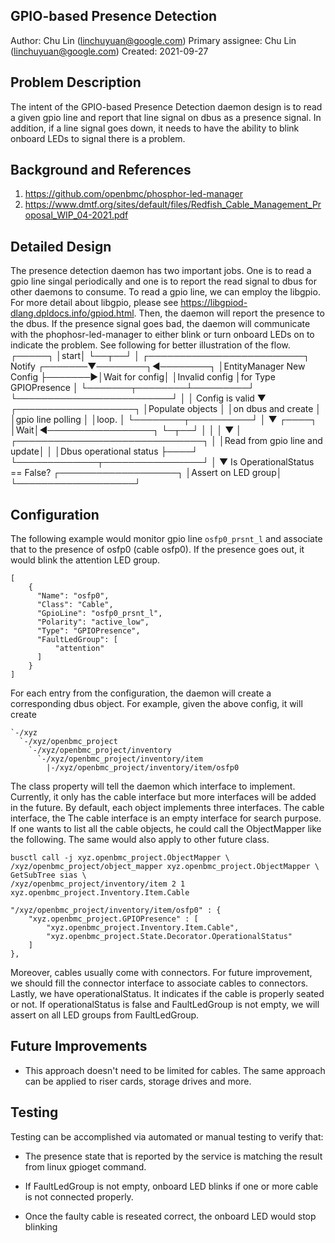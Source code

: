 ## GPIO-based Presence Detection
Author:
  Chu Lin (linchuyuan@google.com)
Primary assignee:
  Chu Lin (linchuyuan@google.com)
Created:
  2021-09-27

## Problem Description
The intent of the GPIO-based Presence Detection daemon design is to read a given
gpio line and report that line signal on dbus as a presence signal. In addition,
if a line signal goes down, it needs to have the ability to blink onboard LEDs
to signal there is a problem.

## Background and References
1. https://github.com/openbmc/phosphor-led-manager
2. https://www.dmtf.org/sites/default/files/Redfish_Cable_Management_Proposal_WIP_04-2021.pdf

## Detailed Design
The presence detection daemon has two important jobs. One is to read a gpio line
singal periodically and one is to report the read signal to dbus for other
daemons to consume. To read a gpio line, we can employ the libgpio. For more
detail about libgpio, please see https://libgpiod-dlang.dpldocs.info/gpiod.html.
Then, the daemon will report the presence to the dbus. If the presence signal
goes bad, the daemon will communicate with the phophosr-led-manager to either
blink or turn onboard LEDs on to indicate the problem. See following for better
illustration of the flow.
                                        ┌─────┐
                                        │start│
                                        └──┬──┘
                                           │
┌─────────────────────────┐ Notify ┌───────▼────────┐◄────────┐
│EntityManager New Config ├───────►│Wait  for config│         │Invalid config
│for Type GPIOPresence    │        └───────┬────────┴─────────┘
└─────────────────────────┘                │
                                           │ Config is valid
                                           ▼
                                  ┌───────────────────┐
                                  │Populate objects   │
                                  │on dbus and create │
                                  │gpio line polling  │
                                  │loop.              │
                                  └────────┬──────────┘
                                           │
                                           ▼
                                         ┌────┐
                                         │Wait│◄─────────────────┐
                                         └─┬──┘                  │
                                           │                     │
                                           ▼                     │
                             ┌──────────────────────────────┐    │
                             │Read from gpio line and update│    │
                             │Dbus operational status       ├────┘
                             └─────────────┬────────────────┘
                                           │
                                           ▼  Is OperationalStatus == False?
                                  ┌───────────────────┐
                                  │Assert on LED group│
                                  └───────────────────┘


## Configuration
The following example would monitor gpio line `osfp0_prsnt_l`  and associate
that to the presence of osfp0 (cable osfp0). If the presence goes out, it would
blink the attention LED group.
```
[
    {
      "Name": "osfp0",
      "Class": "Cable",
      "GpioLine": "osfp0_prsnt_l",
      "Polarity": "active_low",
      "Type": "GPIOPresence",
      "FaultLedGroup": [
          "attention"
      ]
    }
]
```

For each entry from the configuration, the daemon will create a corresponding
dbus object. For example, given the above config, it will create 
```
`-/xyz
  `-/xyz/openbmc_project
    `-/xyz/openbmc_project/inventory
      `-/xyz/openbmc_project/inventory/item
        |-/xyz/openbmc_project/inventory/item/osfp0
```
The class property will tell the daemon which interface to implement. Currently,
it only has the cable interface but more interfaces will be added in the future.
By default, each object implements three interfaces. The cable interface, the
The cable interface is an empty interface for search purpose. If one wants to
list all the cable objects, he could call the ObjectMapper like the following.
The same would also apply to other future class.
```
busctl call -j xyz.openbmc_project.ObjectMapper \
/xyz/openbmc_project/object_mapper xyz.openbmc_project.ObjectMapper \
GetSubTree sias \
/xyz/openbmc_project/inventory/item 2 1 xyz.openbmc_project.Inventory.Item.Cable

"/xyz/openbmc_project/inventory/item/osfp0" : {
	"xyz.openbmc_project.GPIOPresence" : [
		"xyz.openbmc_project.Inventory.Item.Cable",
		"xyz.openbmc_project.State.Decorator.OperationalStatus"
	]
},
```
Moreover, cables usually come with connectors. For future improvement, we should
fill the connector interface to associate cables to connectors. Lastly, we have
operationalStatus. It indicates if the cable is properly seated or not. If
operationalStatus is false and FaultLedGroup is not empty, we will assert on
all LED groups from FaultLedGroup.


## Future Improvements
* This approach doesn't need to be limited for cables. The same approach can be
  applied to riser cards, storage drives and more.


## Testing
Testing can be accomplished via automated or manual testing to verify that:

* The presence state that is reported by the service is matching the result
  from linux gpioget command.

* If FaultLedGroup is not empty, onboard LED blinks if one or more cable is not
  connected properly.

* Once the faulty cable is reseated correct, the onboard LED would stop blinking
